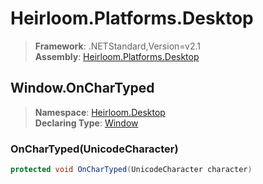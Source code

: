 # Heirloom.Platforms.Desktop

> **Framework**: .NETStandard,Version=v2.1  
> **Assembly**: [Heirloom.Platforms.Desktop][0]  

## Window.OnCharTyped

> **Namespace**: [Heirloom.Desktop][0]  
> **Declaring Type**: [Window][1]  

### OnCharTyped(UnicodeCharacter)

```cs
protected void OnCharTyped(UnicodeCharacter character)
```

[0]: ../../../Heirloom.Platforms.Desktop.md
[1]: ../Window.md
